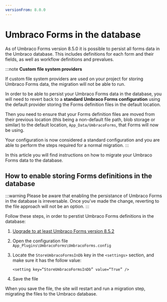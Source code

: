 ```yaml
---
versionFrom: 8.0.0
---
```


# Umbraco Forms in the database

As of Umbraco Forms version 8.5.0 it is possible to persist all forms data in the Umbraco database. This includes definitions for each form and their fields, as well as workflow definitions and prevalues.

:::note
**Custom file system providers**

If custom file system providers are used on your project for storing Umbraco Forms data, the migration will not be able to run.

In order to be able to persist your Umbraco Forms data in the database, you will need to revert back to a **standard Umbraco Forms configuration** using the default provider storing the Forms definition files in the default location.

Then you need to ensure that your Forms definition files are moved from their previous location (this being a non-default file path, blob storage or similar) to the default location, `App_Data/UmbracoForms`, that Forms will now be using.

Your configuration is now considered a standard configuration and you are able to perform the steps required for a normal migration.
:::

In this article you will find instructions on how to migrate your Umbraco Forms data to the database.

## How to enable storing Forms definitions in the database

:::warning
Please be aware that enabling the persistance of Umbraco Forms in the database is irreversable. Once you've made the change, reverting to the file approach will not be an option.
:::

Follow these steps, in order to perstist Umbraco Forms definitions in the database:

1. [Upgrade to at least Umbraco Forms version 8.5.2](../../Installation/ManualUpgrade)
2. Open the configuration file `App_Plugins\UmbracoForms\UmbracoForms.config`
3. Locate the `StoreUmbracoFormsInDb` key in the `<settings>` section, and make sure it has the follow value:

    ```code
    <setting key=“StoreUmbracoFormsInDb” value=“True” />
    ```

4. Save the file

When you save the file, the site will restart and run a migration step, migrating the files to the Umbraco database.
